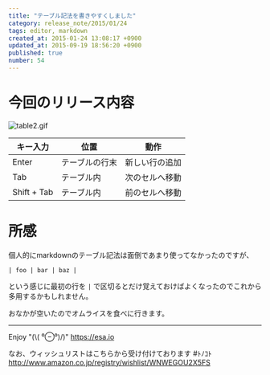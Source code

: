 ```yaml
---
title: "テーブル記法を書きやすくしました"
category: release_note/2015/01/24
tags: editor, markdown
created_at: 2015-01-24 13:08:17 +0900
updated_at: 2015-09-19 18:56:20 +0900
published: true
number: 54
---
```


# 今回のリリース内容

![table2.gif](https://img.esa.io/uploads/production/pictures/105/3544/image/86ff72a44225765dfd974115075c6ce6.gif)

| キー入力 | 位置 | 動作 |
| --- | --- | --- |
| Enter | テーブルの行末 | 新しい行の追加 |
| Tab | テーブル内 | 次のセルへ移動 |
| Shift + Tab | テーブル内 | 前のセルへ移動 |

# 所感

個人的にmarkdownのテーブル記法は面倒であまり使ってなかったのですが、

`| foo | bar | baz |` 

という感じに最初の行を `|` で区切るとだけ覚えておけばよくなったのでこれから多用するかもしれません。


おなかが空いたのでオムライスを食べに行きます。

---
Enjoy "(\\( ⁰⊖⁰)/)"
https://esa.io

なお、ウィッシュリストはこちらから受け付けております #ﾄﾉｺﾄ
http://www.amazon.co.jp/registry/wishlist/WNWEGOU2X5FS
